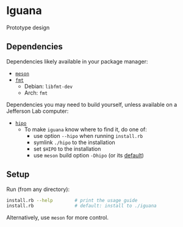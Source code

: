 # Iguana

Prototype design

## Dependencies

Dependencies likely available in your package manager:
- [`meson`](https://mesonbuild.com/)
- [`fmt`](https://github.com/fmtlib/fmt)
  - Debian: `libfmt-dev`
  - Arch: `fmt`

Dependencies you may need to build yourself, unless available on a Jefferson Lab computer:
- [`hipo`](https://github.com/gavalian/hipo)
  - To make `iguana` know where to find it, do one of:
    - use option `--hipo` when running `install.rb`
    - symlink `./hipo` to the installation
    - set `$HIPO` to the installation
    - use `meson` build option `-Dhipo` (or its [default](meson.options))

## Setup
Run (from any directory):
```bash
install.rb --help        # print the usage guide
install.rb               # default: install to ./iguana
```
Alternatively, use `meson` for more control.
